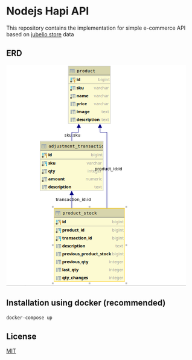 # Nodejs Hapi API

This repository contains the implementation for simple e-commerce API based on [jubelio store](https://codetesting.jubelio.store/) data

## ERD
![erd](https://github.com/nmmugia/nodejs-hapi-api/blob/master/public/erd.png?raw=true)

## Installation using docker (recommended)

```bash
docker-compose up
```


## License

[MIT](https://choosealicense.com/licenses/mit/)